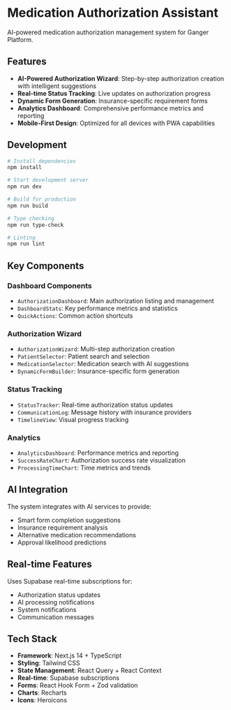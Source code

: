 # Medication Authorization Assistant

AI-powered medication authorization management system for Ganger Platform.

## Features

- **AI-Powered Authorization Wizard**: Step-by-step authorization creation with intelligent suggestions
- **Real-time Status Tracking**: Live updates on authorization progress
- **Dynamic Form Generation**: Insurance-specific requirement forms
- **Analytics Dashboard**: Comprehensive performance metrics and reporting
- **Mobile-First Design**: Optimized for all devices with PWA capabilities

## Development

```bash
# Install dependencies
npm install

# Start development server
npm run dev

# Build for production
npm run build

# Type checking
npm run type-check

# Linting
npm run lint
```

## Key Components

### Dashboard Components
- `AuthorizationDashboard`: Main authorization listing and management
- `DashboardStats`: Key performance metrics and statistics
- `QuickActions`: Common action shortcuts

### Authorization Wizard
- `AuthorizationWizard`: Multi-step authorization creation
- `PatientSelector`: Patient search and selection
- `MedicationSelector`: Medication search with AI suggestions
- `DynamicFormBuilder`: Insurance-specific form generation

### Status Tracking
- `StatusTracker`: Real-time authorization status updates
- `CommunicationLog`: Message history with insurance providers
- `TimelineView`: Visual progress tracking

### Analytics
- `AnalyticsDashboard`: Performance metrics and reporting
- `SuccessRateChart`: Authorization success rate visualization
- `ProcessingTimeChart`: Time metrics and trends

## AI Integration

The system integrates with AI services to provide:
- Smart form completion suggestions
- Insurance requirement analysis
- Alternative medication recommendations
- Approval likelihood predictions

## Real-time Features

Uses Supabase real-time subscriptions for:
- Authorization status updates
- AI processing notifications
- System notifications
- Communication messages

## Tech Stack

- **Framework**: Next.js 14 + TypeScript
- **Styling**: Tailwind CSS
- **State Management**: React Query + React Context
- **Real-time**: Supabase subscriptions
- **Forms**: React Hook Form + Zod validation
- **Charts**: Recharts
- **Icons**: Heroicons